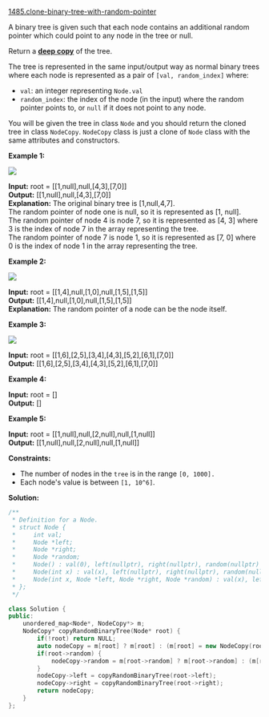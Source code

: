 [1485.clone-binary-tree-with-random-pointer](https://leetcode.com/problems/clone-binary-tree-with-random-pointer/)  

A binary tree is given such that each node contains an additional random pointer which could point to any node in the tree or null.

Return a [**deep copy**](https://en.wikipedia.org/wiki/Object_copying#Deep_copy) of the tree.

The tree is represented in the same input/output way as normal binary trees where each node is represented as a pair of `[val, random_index]` where:

*   `val`: an integer representing `Node.val`
*   `random_index`: the index of the node (in the input) where the random pointer points to, or `null` if it does not point to any node.

You will be given the tree in class `Node` and you should return the cloned tree in class `NodeCopy`. `NodeCopy` class is just a clone of `Node` class with the same attributes and constructors.

**Example 1:**

![](https://assets.leetcode.com/uploads/2020/06/17/clone_1.png)
  

**Input:** root = \[\[1,null\],null,\[4,3\],\[7,0\]\]  
**Output:** \[\[1,null\],null,\[4,3\],\[7,0\]\]  
**Explanation:** The original binary tree is \[1,null,4,7\].  
The random pointer of node one is null, so it is represented as \[1, null\].  
The random pointer of node 4 is node 7, so it is represented as \[4, 3\] where 3 is the index of node 7 in the array representing the tree.  
The random pointer of node 7 is node 1, so it is represented as \[7, 0\] where 0 is the index of node 1 in the array representing the tree.  

**Example 2:**

![](https://assets.leetcode.com/uploads/2020/06/17/clone_2.png)

  
**Input:** root = \[\[1,4\],null,\[1,0\],null,\[1,5\],\[1,5\]\]  
**Output:** \[\[1,4\],null,\[1,0\],null,\[1,5\],\[1,5\]\]  
**Explanation:** The random pointer of a node can be the node itself.  

**Example 3:**

![](https://assets.leetcode.com/uploads/2020/06/17/clone_3.png)

  
**Input:** root = \[\[1,6\],\[2,5\],\[3,4\],\[4,3\],\[5,2\],\[6,1\],\[7,0\]\]  
**Output:** \[\[1,6\],\[2,5\],\[3,4\],\[4,3\],\[5,2\],\[6,1\],\[7,0\]\]  

**Example 4:**

  
**Input:** root = \[\]  
**Output:** \[\]  

**Example 5:**

  
**Input:** root = \[\[1,null\],null,\[2,null\],null,\[1,null\]\]  
**Output:** \[\[1,null\],null,\[2,null\],null,\[1,null\]\]  

**Constraints:**

*   The number of nodes in the `tree` is in the range `[0, 1000].`
*   Each node's value is between `[1, 10^6]`.  



**Solution:**  

```cpp
/**
 * Definition for a Node.
 * struct Node {
 *     int val;
 *     Node *left;
 *     Node *right;
 *     Node *random;
 *     Node() : val(0), left(nullptr), right(nullptr), random(nullptr) {}
 *     Node(int x) : val(x), left(nullptr), right(nullptr), random(nullptr) {}
 *     Node(int x, Node *left, Node *right, Node *random) : val(x), left(left), right(right), random(random) {}
 * };
 */

class Solution {
public:
    unordered_map<Node*, NodeCopy*> m;
    NodeCopy* copyRandomBinaryTree(Node* root) {
        if(!root) return NULL;
        auto nodeCopy = m[root] ? m[root] : (m[root] = new NodeCopy(root->val));
        if(root->random) {
            nodeCopy->random = m[root->random] ? m[root->random] : (m[root->random] = new NodeCopy(root->random->val));
        }
        nodeCopy->left = copyRandomBinaryTree(root->left);
        nodeCopy->right = copyRandomBinaryTree(root->right);
        return nodeCopy;
    }
};
```
      